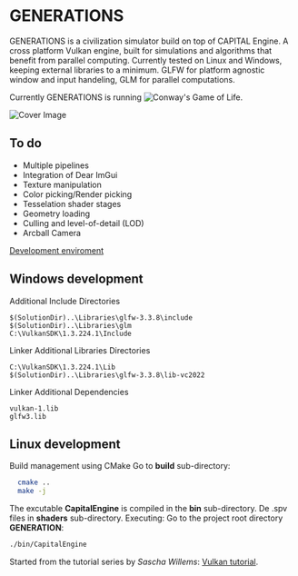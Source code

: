 # GENERATIONS
GENERATIONS is a civilization simulator build on top of CAPITAL Engine. A cross platform Vulkan engine, built for simulations and algorithms that benefit from parallel computing. Currently tested on Linux and Windows, keeping external libraries to a minimum. GLFW for platform agnostic window and input handeling, GLM for parallel computations. 

Currently GENERATIONS is running ![Conway's Game of Life](https://en.wikipedia.org/wiki/Conway%27s_Game_of_Life).

![Cover Image](https://github.com/CorrelateVisuals/GENERATION/blob/main/assets/GenerationsCapture.PNG?raw=true)

## To do
- Multiple pipelines
- Integration of Dear ImGui
- Texture manipulation
- Color picking/Render picking
- Tesselation shader stages
- Geometry loading
- Culling and level-of-detail (LOD)
- Arcball Camera

[Development enviroment](https://vulkan-tutorial.com/Development_environment)

## Windows development
Additional Include Directories
```
$(SolutionDir)..\Libraries\glfw-3.3.8\include
$(SolutionDir)..\Libraries\glm
C:\VulkanSDK\1.3.224.1\Include
```
Linker Additional Libraries Directories
```text
C:\VulkanSDK\1.3.224.1\Lib
$(SolutionDir)..\Libraries\glfw-3.3.8\lib-vc2022
```
Linker Additional Dependencies
```text
vulkan-1.lib
glfw3.lib
```

## Linux development
Build management using CMake
Go to **build** sub-directory:
```bash
  cmake ..
  make -j
```
The excutable **CapitalEngine** is compiled in the **bin** sub-directory. De .spv files in **shaders** sub-directory.
Executing: Go to the project root directory **GENERATION**:
```bash
./bin/CapitalEngine
```



Started from the tutorial series by *Sascha Willems*: [Vulkan tutorial](https://vulkan-tutorial.com/Introduction).

